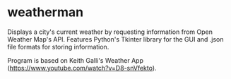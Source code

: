 # weatherman
Displays a city's current weather by requesting information from Open Weather Map's API.
Features Python's Tkinter library for the GUI and .json file formats for storing information.

Program is based on Keith Galli's Weather App (https://www.youtube.com/watch?v=D8-snVfekto).
